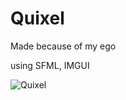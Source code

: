 # Quixel

Made because of my ego

using SFML, IMGUI


![Quixel](https://github.com/LordManjush/Quixel/assets/133102637/7db1cd85-f3e2-4d73-b1f4-28c2ae752b65)
